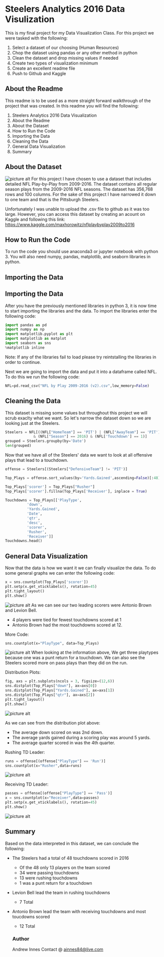 # Steelers Analytics 2016 Data Visulization
This is my final project for my Data Visualization Class.  For this project we were tasked with the
following:
1. Select a dataset of our choosing (Human Resources)
2. Chop the dataset using pandas or any other method in python
3. Clean the dataset and drop missing values if needed
4. Create two types of visualization minimum
5. Create an excellent readme file
6. Push to Github and Kaggle

## About the Readme
This readme is to be used as a more straight forward walkthrough of the project that was created.
In this readme you will find the following:
1. Steelers Analytics 2016 Data Visualization
2. About the Readme
3. About the Dataset
4. How to Run the Code
5. Importing the Data
6. Cleaning the Data
7. General Data Visualization
8. Summary

## About the Dataset
![picture alt](https://cleardatasports-n99kqxp.netdna-ssl.com/wp-content/uploads/2016/11/NFL.jpg)
For this project I have chosen to use a dataset that includes detailed NFL Play-by-Play from 
2009-2016. The dataset contains all regular season plays from the 2009-2016 NFL seasons. 
The dataset has 356,768 rows and 100 columns.  For the sake of this project I have narrowed it down
to one team and that is the Pittsburgh Steelers.

Unfortunately I was unable to upload the .csv file to github as it was too large.  However, you can
access this dataset by creating an acount on Kaggle and following this link:
https://www.kaggle.com/maxhorowitz/nflplaybyplay2009to2016

## How to Run the Code
To run the code you should use anaconda3 or jupyter notebook with python 3.
You will also need numpy, pandas, matplotlib, and seaborn libraries in python.

## Importing the Data
## Importing the Data
After you have the previously mentioned libraries in python 3, it is now time to start importing the 
libraries and the data.
To import the libraries enter the following code:
```python
import pandas as pd
import numpy as np
import matplotlib.pyplot as plt
import matplotlib as matplot
import seaborn as sns
%matplotlib inline
```
Note: If any of the libraries fail to load please try reintstalling the libraries in order to 
continue.

Next we are going to import the data and put it into a dataframe called NFL. To do this we run the
following code:
```python
NFL=pd.read_csv("NFL by Play 2009-2016 (v2).csv",low_memory=False)
```

## Cleaning the Data
This dataset is missing some values but throughout this project we will scrub exaclty what we want.
So let's narrow the dataset down so we are looking just at the Steelers.
```python
Steelers = NFL[((NFL["HomeTeam"] == 'PIT') | (NFL["AwayTeam"] == 'PIT')) 
             & (NFL["Season"] == 2016) & (NFL['Touchdown'] == 1)]
grouped = Steelers.groupby(by='Date')
len(grouped)
```

Now that we have all of the Steelers' data we want to look at all offensive plays that lead to a 
touchdown.
```python
offense = Steelers[(Steelers["DefensiveTeam"] != 'PIT')]

Top_Plays = offense.sort_values(by='Yards.Gained',ascending=False)[:48]

Top_Plays['scorer'] = Top_Plays["Rusher"]
Top_Plays['scorer'].fillna(Top_Plays['Receiver'], inplace = True)

Touchdowns = Top_Plays[['PlayType',
          'down',
          'Yards.Gained',
          'Date',
          'qtr',
          'desc',
          'scorer',
          'Rusher',
          'Receiver']]
Touchdowns.head()
```

## General Data Visualization
 Now that the data is how we want it we can finally visualize the data.  To do some general graphs we 
 can enter the following code:
 ```python
 x = sns.countplot(Top_Plays['scorer'])
plt.setp(x.get_xticklabels(), rotation=45)
plt.tight_layout()
plt.show()
```
![picture alt](https://github.com/ainnes84/Steelers_Analytics/blob/master/Images/TD_Scores.png)
As we can see our two leading scorers were Antonio Brown and Levion Bell.
* 4 players were tied for fewest touchdowns scored at 1
* Antonio Brown had the most touchdowns scored at 12.

More Code:
```python
sns.countplot(x="PlayType", data=Top_Plays)
```
![picture alt](https://github.com/ainnes84/Steelers_Analytics/blob/master/Images/Playtype.png)
When looking at the information above, We get three playtypes because one was a punt return for a touchdown. 
We can also see the Steelers scored more on pass plays than they did on the run.

Distribution Plots:
```python
fig, axs = plt.subplots(ncols = 3, figsize=(12,6))
sns.distplot(Top_Plays["down"], ax=axs[0])
sns.distplot(Top_Plays["Yards.Gained"], ax=axs[1])
sns.distplot(Top_Plays["qtr"], ax=axs[2])
plt.tight_layout()
plt.show()
```
![picture alt](https://github.com/ainnes84/Steelers_Analytics/blob/master/Images/distribution.png)

As we can see from the distribution plot above:
* The average down scored on was 2nd down.
* The average yards gained during a scoring play was around 5 yards.
* The average quarter scored in was the 4th quarter.

Rushing TD Leader:
```python
runs = offense[(offense["PlayType"] == 'Run')]
sns.countplot(x="Rusher",data=runs)
```
![picture alt](https://github.com/ainnes84/Steelers_Analytics/blob/master/Images/rusher.png)

Receiving TD Leader:
```python
passes = offense[(offense["PlayType"] == 'Pass')]
x = sns.countplot(x="Receiver",data=passes)
plt.setp(x.get_xticklabels(), rotation=45)
plt.show()
```
![picture alt](https://github.com/ainnes84/Steelers_Analytics/blob/master/Images/receiver.png)

## Summary
Based on the data interpreted in this dataset, we can conclude the following:
* The Steelers had a total of 48 touchdowns scored in 2016
  * Of the 48 only 13 players on the team scored
  * 34 were passing touchdowns
  * 13 were rushing touchdowns
  * 1 was a punt return for a touchdown
* Levion Bell lead the team in rushing touchdowns
  * 7 Total
* Antonio Brown lead the team with receiving touchdowns and most toucdowns scored
  * 12 Total
  
  ### Author
  Andrew Innes
  Contact @ ainnes84@live.com

